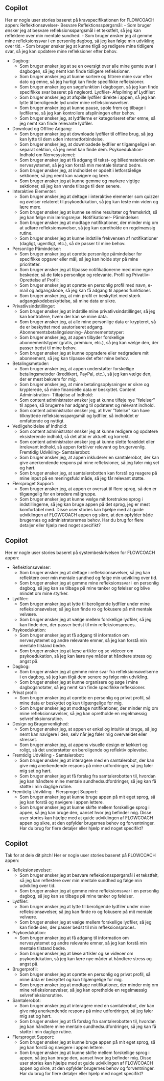 ## Copilot
Her er nogle user stories baseret på kravspecifikationen for FLOWCOACH appen:
Reflektionsøvelser- Besvare Reflektionsspørgsmål:
    - Som bruger ønsker jeg at besvare refleksionsspørgsmål i et tekstfelt, så jeg kan reflektere over min mentale sundhed.
    - Som bruger ønsker jeg at gemme mine refleksionssvar i en personlig dagbog, så jeg kan følge min udvikling over tid.
    - Som bruger ønsker jeg at kunne tilgå og redigere mine tidligere svar, så jeg kan opdatere mine refleksioner efter behov.
- Dagbog:
    - Som bruger ønsker jeg at se en oversigt over alle mine gemte svar i dagbogen, så jeg nemt kan finde tidligere refleksioner.
    - Som bruger ønsker jeg at kunne sortere og filtrere mine svar efter dato og emne, så jeg hurtigt kan finde specifikke refleksioner.
    - Som bruger ønsker jeg en søgefunktion i dagbogen, så jeg kan finde specifikke svar baseret på nøgleord.
Lydfiler- Afspilning af Lydfiler:
    - Som bruger ønsker jeg at afspille lydfiler direkte i appen, så jeg kan lytte til beroligende lyd under mine refleksionsøvelser.
    - Som bruger ønsker jeg at kunne pause, spole frem og tilbage i lydfilerne, så jeg kan kontrollere afspilningen efter behov.
    - Som bruger ønsker jeg, at lydfilerne er kategoriseret efter emne, så jeg nemt kan finde relevante lydfiler.
- Download og Offline Adgang:
    - Som bruger ønsker jeg at downloade lydfiler til offline brug, så jeg kan lytte til dem uden internetforbindelse.
    - Som bruger ønsker jeg, at downloadede lydfiler er tilgængelige i en separat sektion, så jeg nemt kan finde dem.
Psykoedukation- Indhold om Nervesystemet:
    - Som bruger ønsker jeg at få adgang til tekst- og billedmateriale om nervesystemet, så jeg kan forstå min mentale tilstand bedre.
    - Som bruger ønsker jeg, at indholdet er opdelt i letforståelige sektioner, så jeg nemt kan navigere og lære.
    - Som bruger ønsker jeg at kunne gemme og markere vigtige sektioner, så jeg kan vende tilbage til dem senere.
- Interaktive Elementer:
    - Som bruger ønsker jeg at deltage i interaktive elementer som quizzer og øvelser relateret til psykoedukation, så jeg kan teste min viden og lære mere.
    - Som bruger ønsker jeg at kunne se mine resultater og fremskridt, så jeg kan følge min læringsrejse.
Notifikationer- Påmindelser:
    - Som bruger ønsker jeg at modtage notifikationer, der minder mig om at udføre refleksionsøvelser, så jeg kan opretholde en regelmæssig rutine.
    - Som bruger ønsker jeg at kunne indstille frekvensen af notifikationer (dagligt, ugentligt, etc.), så de passer til mine behov.
- Personlige Påmindelser:
    - Som bruger ønsker jeg at oprette personlige påmindelser for specifikke opgaver eller mål, så jeg kan holde styr på mine prioriteter.
    - Som bruger ønsker jeg at tilpasse notifikationerne med mine egne beskeder, så de føles personlige og relevante.
Profil og Privatliv- Oprettelse af Profil:
    - Som bruger ønsker jeg at oprette en personlig profil med navn, e-mail og adgangskode, så jeg kan få adgang til appens funktioner.
    - Som bruger ønsker jeg, at min profil er beskyttet med stærk adgangskodebeskyttelse, så mine data er sikre.
- Privatlivsindstillinger:
    - Som bruger ønsker jeg at indstille mine privatlivsindstillinger, så jeg kan kontrollere, hvem der kan se mine data.
    - Som bruger ønsker jeg, at alle mine personlige data er krypteret, så de er beskyttet mod uautoriseret adgang.
Abonnementsbetalingsløsning- Abonnementstyper:
    - Som bruger ønsker jeg, at appen tilbyder forskellige abonnementstyper (gratis, premium, etc.), så jeg kan vælge den, der passer bedst til mine behov.
    - Som bruger ønsker jeg at kunne opgradere eller nedgradere mit abonnement, så jeg kan tilpasse det efter mine behov.
- Betalingsmetoder:
    - Som bruger ønsker jeg, at appen understøtter forskellige betalingsmetoder (kreditkort, PayPal, etc.), så jeg kan vælge den, der er mest bekvem for mig.
    - Som bruger ønsker jeg, at mine betalingsoplysninger er sikre og krypterede, så mine finansielle data er beskyttet.
Content Administration- Tilføjelse af Indhold:
    - Som content administrator ønsker jeg at kunne tilføje nye "følelser" til appen, så brugerne har adgang til opdateret og relevant indhold.
    - Som content administrator ønsker jeg, at hver "følelse" kan have tilknyttede refleksionsspørgsmål og lydfiler, så indholdet er omfattende og nyttigt.
- Vedligeholdelse af Indhold:
    - Som content administrator ønsker jeg at kunne redigere og opdatere eksisterende indhold, så det altid er aktuelt og korrekt.
    - Som content administrator ønsker jeg at kunne slette forældet eller irrelevant indhold, så appen forbliver relevant og brugervenlig.
Fremtidig Udvikling- Samtalerobot:
    - Som bruger ønsker jeg, at appen inkluderer en samtalerobot, der kan give anerkendende respons på mine refleksioner, så jeg føler mig set og hørt.
    - Som bruger ønsker jeg, at samtalerobotten kan forstå og reagere på mine input på en meningsfuld måde, så jeg får relevant støtte.
- Flersproget Support:
    - Som bruger ønsker jeg, at appen er oversat til flere sprog, så den er tilgængelig for en bredere målgruppe.
    - Som bruger ønsker jeg at kunne vælge mit foretrukne sprog i indstillingerne, så jeg kan bruge appen på det sprog, jeg er mest komfortabel med.
Disse user stories kan hjælpe med at guide udviklingen af FLOWCOACH appen og sikre, at den opfylder både brugernes og administratorernes behov. Har du brug for flere detaljer eller hjælp med noget specifikt?

## Copilot
Her er nogle user stories baseret på systembeskrivelsen for FLOWCOACH appen:
- Reflektionsøvelser:
    - Som bruger ønsker jeg at deltage i refleksionsøvelser, så jeg kan reflektere over min mentale sundhed og følge min udvikling over tid.
    - Som bruger ønsker jeg at gemme mine refleksionssvar i en personlig dagbog, så jeg kan se tilbage på mine tanker og følelser og blive mindet om mine styrker.
- Lydfiler:
    - Som bruger ønsker jeg at lytte til beroligende lydfiler under mine refleksionsøvelser, så jeg kan finde ro og fokusere på mit mentale velvære.
    - Som bruger ønsker jeg at vælge mellem forskellige lydfiler, så jeg kan finde den, der passer bedst til min refleksionsproces.
- Psykoedukation:
    - Som bruger ønsker jeg at få adgang til information om nervesystemet og andre relevante emner, så jeg kan forstå min mentale tilstand bedre.
    - Som bruger ønsker jeg at læse artikler og se videoer om psykoedukation, så jeg kan lære nye måder at håndtere stress og angst på.
- Dagbog:
    - Som bruger ønsker jeg at gemme mine svar fra refleksionsøvelserne i en dagbog, så jeg kan tilgå dem senere og følge min udvikling.
    - Som bruger ønsker jeg at kunne organisere og søge i mine dagbogsnotater, så jeg nemt kan finde specifikke refleksioner.
- Privat profil:
    - Som bruger ønsker jeg at oprette en personlig og privat profil, så mine data er beskyttet og kun tilgængelige for mig.
    - Som bruger ønsker jeg at modtage notifikationer, der minder mig om mine refleksionsøvelser, så jeg kan opretholde en regelmæssig selvrefleksionsrutine.
- Design og Brugervenlighed:
    - Som bruger ønsker jeg, at appen er enkel og intuitiv at bruge, så jeg nemt kan navigere i den, selv når jeg føler mig overvældet eller stresset.
    - Som bruger ønsker jeg, at appens visuelle design er lækkert og roligt, så det understøtter en beroligende og reflektiv oplevelse.
- Fremtidig Udvikling - Samtalerobot:
    - Som bruger ønsker jeg at interagere med en samtalerobot, der kan give mig anerkendende respons på mine udfordringer, så jeg føler mig set og hørt.
    - Som bruger ønsker jeg at få forslag fra samtalerobotten til, hvordan jeg kan håndtere mine mentale sundhedsudfordringer, så jeg kan få støtte i min daglige rutine.
- Fremtidig Udvikling - Flersproget Support:
    - Som bruger ønsker jeg at kunne bruge appen på mit eget sprog, så jeg kan forstå og navigere i appen lettere.
    - Som bruger ønsker jeg at kunne skifte mellem forskellige sprog i appen, så jeg kan bruge den, uanset hvor jeg befinder mig.
Disse user stories kan hjælpe med at guide udviklingen af FLOWCOACH appen og sikre, at den opfylder brugernes behov og forventninger. Har du brug for flere detaljer eller hjælp med noget specifikt?


## Copilot
Tak for at dele dit pitch! Her er nogle user stories baseret på FLOWCOACH appen:
- Refleksionsøvelser:
    - Som bruger ønsker jeg at besvare refleksionsspørgsmål i et tekstfelt, så jeg kan reflektere over min mentale sundhed og følge min udvikling over tid.
    - Som bruger ønsker jeg at gemme mine refleksionssvar i en personlig dagbog, så jeg kan se tilbage på mine tanker og følelser.
- Lydfiler:
    - Som bruger ønsker jeg at lytte til beroligende lydfiler under mine refleksionsøvelser, så jeg kan finde ro og fokusere på mit mentale velvære.
    - Som bruger ønsker jeg at vælge mellem forskellige lydfiler, så jeg kan finde den, der passer bedst til min refleksionsproces.
- Psykoedukation:
    - Som bruger ønsker jeg at få adgang til information om nervesystemet og andre relevante emner, så jeg kan forstå min mentale tilstand bedre.
    - Som bruger ønsker jeg at læse artikler og se videoer om psykoedukation, så jeg kan lære nye måder at håndtere stress og angst på.
- Brugerprofil:
    - Som bruger ønsker jeg at oprette en personlig og privat profil, så mine data er beskyttet og kun tilgængelige for mig.
    - Som bruger ønsker jeg at modtage notifikationer, der minder mig om mine refleksionsøvelser, så jeg kan opretholde en regelmæssig selvrefleksionsrutine.
- Samtalerobot:
    - Som bruger ønsker jeg at interagere med en samtalerobot, der kan give mig anerkendende respons på mine udfordringer, så jeg føler mig set og hørt.
    - Som bruger ønsker jeg at få forslag fra samtalerobotten til, hvordan jeg kan håndtere mine mentale sundhedsudfordringer, så jeg kan få støtte i min daglige rutine.
- Flersproget Support:
    - Som bruger ønsker jeg at kunne bruge appen på mit eget sprog, så jeg kan forstå og navigere i appen lettere.
    - Som bruger ønsker jeg at kunne skifte mellem forskellige sprog i appen, så jeg kan bruge den, uanset hvor jeg befinder mig.
Disse user stories kan hjælpe med at guide udviklingen af FLOWCOACH appen og sikre, at den opfylder brugernes behov og forventninger. Har du brug for flere detaljer eller hjælp med noget specifikt?



